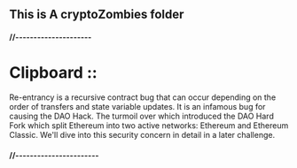 ## This is A cryptoZombies folder

#### //---------------------
# Clipboard ::

Re-entrancy is a recursive contract bug that can occur depending on the order of transfers and state variable updates. It is an infamous bug for causing the DAO Hack.
The turmoil over which introduced the DAO Hard Fork which split Ethereum into two active networks: Ethereum and Ethereum Classic. We'll dive into this security concern 
in detail in a later challenge.

#### //-----------------------
